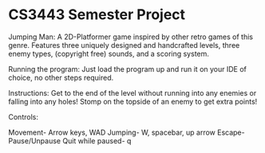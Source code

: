 # CS3443 Semester Project
Jumping Man: A 2D-Platformer game inspired by other retro games of this genre. Features three uniquely designed and handcrafted levels,
three enemy types, (copyright free) sounds, and a scoring system.

Running the program: Just load the program up and run it on your IDE of choice,
no other steps required.

Instructions: Get to the end of the level without running into any enemies or
falling into any holes! Stomp on the topside of an enemy to get extra points!

Controls:

Movement- Arrow keys, WAD
Jumping- W, spacebar, up arrow
Escape- Pause/Unpause
Quit while paused- q
